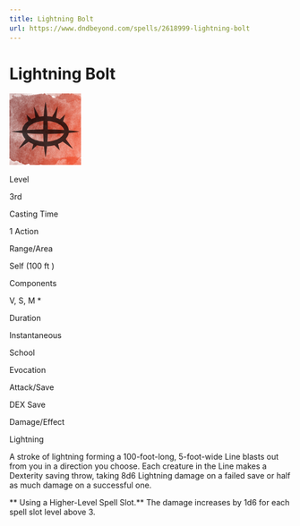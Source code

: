 ```yaml
---
title: Lightning Bolt
url: https://www.dndbeyond.com/spells/2618999-lightning-bolt
---
```


# Lightning Bolt

![Lightning Bolt](lightning-bolt.png)

Level

3rd

Casting Time

1 Action

Range/Area

Self
(100 ft )

Components

V, S, M *

Duration

Instantaneous

School

Evocation

Attack/Save

DEX Save

Damage/Effect

Lightning

A stroke of lightning forming a 100-foot-long, 5-foot-wide Line blasts out from you in a direction you choose. Each creature in the Line makes a Dexterity saving throw, taking 8d6 Lightning damage on a failed save or half as much damage on a successful one.

** Using a Higher-Level Spell Slot.** The damage increases by 1d6 for each spell slot level above 3.